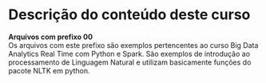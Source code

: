 # Descrição do conteúdo deste curso

**Arquivos com prefixo 00**<br/>
Os arquivos com este prefixo são exemplos pertencentes ao curso Big Data Analytics Real Time com Python e Spark. São exemplos de introdução ao processamento de Linguagem Natural e utilizam basicamente funções do pacote NLTK em python.
